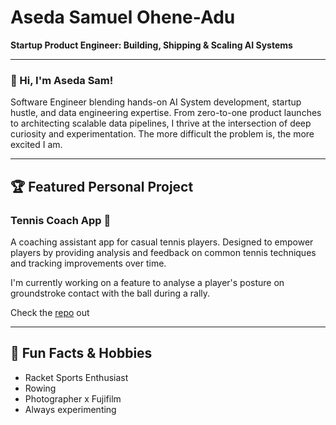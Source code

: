 # Aseda Samuel Ohene-Adu

**Startup Product Engineer: Building, Shipping & Scaling AI Systems**

---

### 👋 Hi, I'm Aseda Sam!
Software Engineer blending hands-on AI System development, startup hustle, and data engineering expertise. From zero-to-one product launches to architecting scalable data pipelines, I thrive at the intersection of deep curiosity and experimentation. The more difficult the problem is, the more excited I am.

---

## 🏆 Featured Personal Project

### Tennis Coach App 🎾
A coaching assistant app for casual tennis players. Designed to empower players by providing analysis and feedback on common tennis techniques and tracking improvements over time.

I'm currently working on a feature to analyse a player's posture on groundstroke contact with the ball during a rally.

Check the [repo](https://github.com/aseda-sam/tennis_coach_app) out

---

## 🧩 Fun Facts & Hobbies
- Racket Sports Enthusiast
- Rowing
- Photographer x Fujifilm
- Always experimenting
